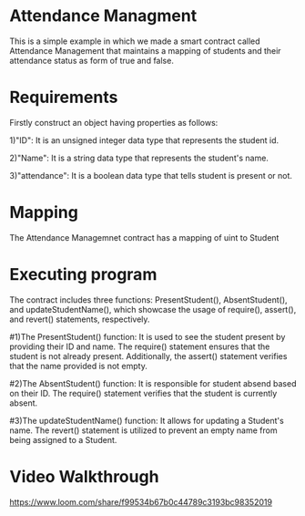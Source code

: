 # Attendance Managment

This is a simple example in which we made a smart contract called Attendance Management that maintains a mapping of students and their attendance status as form of true and false.

# Requirements

Firstly construct an object having properties as follows:

  1)"ID": It is an unsigned integer data type that represents the student id.
  
  2)"Name": It is a string data type that represents the student's name.
  
  3)"attendance": It is a boolean data type that tells student is present or not.
  
# Mapping

The Attendance Managemnet contract has a mapping of uint to Student

# Executing program

The contract includes three functions: PresentStudent(), AbsentStudent(), and updateStudentName(), which showcase the usage of require(), assert(), and revert() statements, respectively.

#1)The PresentStudent() function:
It is used to see the student present by providing their ID and name. The require() statement ensures that the student is not already present. Additionally, the assert() statement verifies that the name provided is not empty.


#2)The AbsentStudent() function:
It is responsible for student absend based on their ID. The require() statement verifies that the student is currently absent.


#3)The updateStudentName() function:
It allows for updating a Student's name. The revert() statement is utilized to prevent an empty name from being assigned to a Student.


# Video Walkthrough
https://www.loom.com/share/f99534b67b0c44789c3193bc98352019
